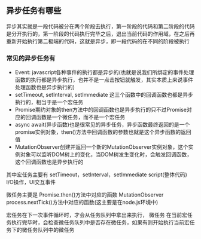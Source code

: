 ## 异步任务有哪些
异步其实就是一段代码被分在两个阶段去执行，第一阶段的代码和第二阶段的代码是分开执行的，第一阶段的代码执行完毕之后，退出当前代码的作用域，在之后再重新开始执行第二极端的代码，这就是异步，即一段代码的在不同的阶段被执行

### 常见的异步任务有
* Event: javascript各种事件的执行都是异步的(也就是说我们所绑定的事件处理函数的执行都是异步执行，也并不是一点击按钮就触发，其实本质上来说事件处理函数也是异步执行的)
* setTimeout, setInterval, setImmediate 这三个函数中的回调函数也都是异步执行的，相当于是一个宏任务
* Promise期约对象的then方法中的回调函数也是异步执行的只不过Promise对应的回调函数是一个微任务，而不是一个宏任务
* async await(异步函数)也是很常见的异步任务，异步函数最终返回的是一个promise实例对象，then()方法中回调函数的参数也就是这个异步函数的返回值
* MutationObserver创建并返回一个新的MutationObserver实例对象，这个实例对象可以监听DOM树上的变化，当DOM树发生变化时，会触发回调函数，这个回调函数也是异步执行的

其中宏任务主要有
setTimeout，setInterval，setImmediate
script(整体代码)
I/O操作，UI交互事件

微任务主要是
Promise.then()方法中对应的函数
MutationObserver
process.nextTick()方法中对应的函数(这主要是在node.js环境中)  

宏任务在下一次事件循环时，才会从任务队列中拿出来执行，
微任务 在当前宏任务执行完毕时，会检查微任务队列中是否存在微任务，如果有则开始执行当前宏任务下的微任务队列中的微任务